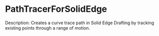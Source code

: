 # PathTracerForSolidEdge
Description:
Creates a curve trace path in Solid Edge Drafting by tracking existing points through a range of motion.
